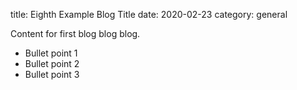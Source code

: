 title: Eighth Example Blog Title
date: 2020-02-23
category: general

Content for first blog blog blog.

- Bullet point 1
- Bullet point 2
- Bullet point 3
